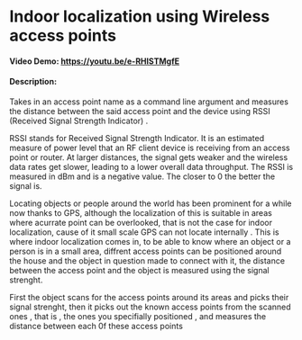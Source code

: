 # Indoor localization using Wireless access points
    

#### Video Demo:  <https://youtu.be/e-RHlSTMgfE>
#### Description:

Takes in an access point name as a command line argument and measures the distance between the said access point and the device using RSSI (Received Signal Strength Indicator) .

RSSI stands for Received Signal Strength Indicator. It is an estimated measure of power level that an RF client device is receiving from an access point or router. At larger distances, the signal gets weaker and the wireless data rates get slower, leading to a lower overall data throughput.
The RSSI is measured in dBm and is a negative value. The closer to 0 the better the signal is.

Locating objects or people around the world has been prominent for a while now thanks to GPS, although the localization of this is suitable in areas where acurrate point can be overlooked, that is not the case for indoor localization, cause of it small scale GPS can not locate internally . This is where indoor localization comes in, to be able to know where an object or a person is in a small area, diffrent access points can be positioned around the house and the object in question made to connect with it, the distance between the access point and the object is measured using the signal strenght.

First the object scans for the access points around its areas and picks their signal strenght, then it picks out the known access points from the scanned ones , that is , the ones you specifially positioned , and measures the distance between each 0f these access points 
